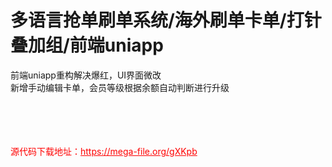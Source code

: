 # 多语言抢单刷单系统/海外刷单卡单/打针叠加组/前端uniapp

前端uniapp重构解决爆红，UI界面微改<br>新增手动编辑卡单，会员等级根据余额自动判断进行升级<br><br><br><br><br>


<p style="color: red;">源代码下载地址：<a href="https://mega-file.org/gXKpb" style="color: red;">https://mega-file.org/gXKpb</a></p>